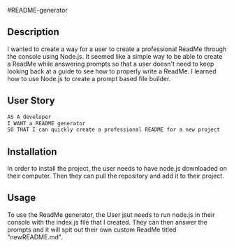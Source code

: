 #README-generator

## Description

I wanted to create a way for a user to create a professional ReadMe through the console using Node.js. It seemed like a simple way to be able to create a ReadMe while answering prompts so that a user doesn't need to keep looking back at a guide to see how to properly write a ReadMe. I learned how to use Node.js to create a prompt based file builder.

## User Story

```md
AS A developer
I WANT a README generator
SO THAT I can quickly create a professional README for a new project
```

## Installation
In order to install the project, the user needs to have node.js downloaded on their computer. Then they can pull the repository and add it to their project.

## Usage

To use the ReadMe generator, the User jsut needs to run node.js in their console with the index.js file that I created. They can then answer the prompts and it will spit out their own custom ReadMe titled "newREADME.md".
